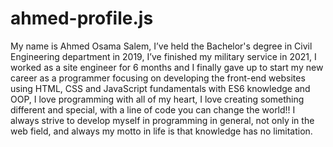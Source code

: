 # ahmed-profile.js
My name is Ahmed Osama Salem, I’ve held the Bachelor's degree in Civil Engineering department in 2019, I’ve finished my military service in 2021, I worked as a site engineer for 6 months and I finally gave up to start my new career as a programmer focusing on developing the front-end websites using  HTML, CSS and JavaScript fundamentals with ES6 knowledge and OOP, I love programming with all of my heart, I love creating something different and special, with a line of code you can change the world!! I always strive to develop myself in programming in general, not only in the web field, and always my motto in life is that knowledge has no limitation.
